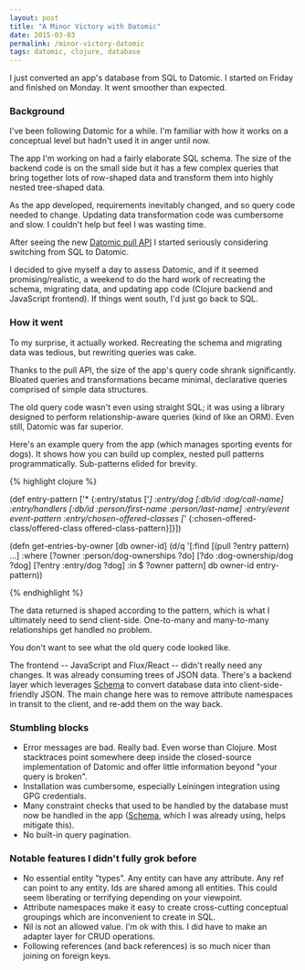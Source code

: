 ```yaml
---
layout: post
title: "A Minor Victory with Datomic"
date: 2015-03-03
permalink: /minor-victory-datomic
tags: datomic, clojure, database
---
```


I just converted an app's database from SQL to Datomic. I started on Friday and finished on Monday. It went smoother than expected.

### Background

I've been following Datomic for a while. I'm familiar with how it works on a conceptual level but hadn't used it in anger until now.

The app I'm working on had a fairly elaborate SQL schema. The size of the backend code is on the small side but it has a few complex queries that bring together lots of row-shaped data and transform them into highly nested tree-shaped data.

As the app developed, requirements inevitably changed, and so query code needed to change. Updating data transformation code was cumbersome and slow. I couldn't help but feel I was wasting time.

After seeing the new [Datomic pull API](http://docs.datomic.com/pull.html) I started seriously considering switching from SQL to Datomic.

I decided to give myself a day to assess Datomic, and if it seemed promising/realistic, a weekend to do the hard work of recreating the schema, migrating data, and updating app code (Clojure backend and JavaScript frontend). If things went south, I'd just go back to SQL.

### How it went

To my surprise, it actually worked. Recreating the schema and migrating data was tedious, but rewriting queries was cake.

Thanks to the pull API, the size of the app's query code shrank significantly. Bloated queries and transformations became minimal, declarative queries comprised of simple data structures.

The old query code wasn't even using straight SQL; it was using a library designed to perform relationship-aware queries (kind of like an ORM). Even still, Datomic was far superior.

Here's an example query from the app (which manages sporting events for dogs). It shows how you can build up complex, nested pull patterns programmatically. Sub-patterns elided for brevity.

{% highlight clojure %}

(def entry-pattern
  ['*
   {:entry/status ['*]
    :entry/dog [:db/id :dog/call-name]
    :entry/handlers [:db/id :person/first-name :person/last-name]
    :entry/event event-pattern
    :entry/chosen-offered-classes ['*
                                   {:chosen-offered-class/offered-class
                                    offered-class-pattern}]}])

(defn get-entries-by-owner [db owner-id]
  (d/q '[:find [(pull ?entry pattern) ...]
         :where [?owner :person/dog-ownerships ?do]
                [?do :dog-ownership/dog ?dog]
                [?entry :entry/dog ?dog]
         :in $ ?owner pattern]
       db owner-id entry-pattern))

{% endhighlight %}

The data returned is shaped according to the pattern, which is what I ultimately need to send client-side. One-to-many and many-to-many relationships get handled no problem.

You don't want to see what the old query code looked like.

The frontend -- JavaScript and Flux/React -- didn't really need any changes. It was already consuming trees of JSON data. There's a backend layer which leverages [Schema](https://github.com/Prismatic/schema) to convert database data into client-side-friendly JSON. The main change here was to remove attribute namespaces in transit to the client, and re-add them on the way back.

### Stumbling blocks

* Error messages are bad. Really bad. Even worse than Clojure. Most stacktraces point somewhere deep inside the closed-source implementation of Datomic and offer little information beyond "your query is broken".
* Installation was cumbersome, especially Leiningen integration using GPG credentials.
* Many constraint checks that used to be handled by the database must now be handled in the app ([Schema](https://github.com/Prismatic/schema), which I was already using, helps mitigate this).
* No built-in query pagination.

### Notable features I didn't fully grok before

* No essential entity "types". Any entity can have any attribute. Any ref can point to any entity. Ids are shared among all entities. This could seem liberating or terrifying depending on your viewpoint.
* Attribute namespaces make it easy to create cross-cutting conceptual groupings which are inconvenient to create in SQL.
* Nil is not an allowed value. I'm ok with this. I did have to make an adapter layer for CRUD operations.
* Following references (and back references) is so much nicer than joining on foreign keys.

